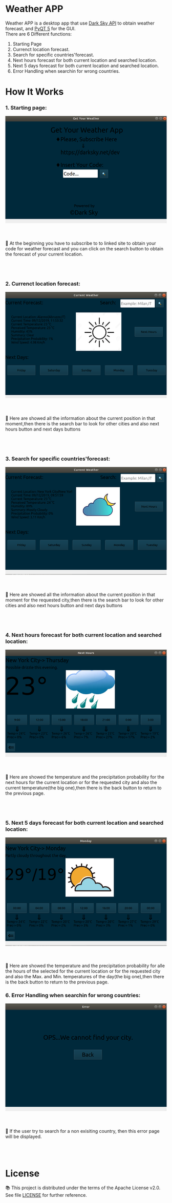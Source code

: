 # Weather APP
Weather APP is a desktop app that use [Dark Sky API](https://darksky.net/dev) to obtain weather forecast, and [PyQT 5](https://pypi.org/project/PyQt5/) for the GUI.
<br/>There are 6 Different functions: 

1. Starting Page
2. Currenct location forecast.<br/>
3. Search for specific countries'forecast.<br/>
4. Next hours forecast for both current location and searched location.<br/>
5. Next 5 days forecast for both current location and searched location.<br/>
6. Error Handling when searchin for wrong countries.<br/>

# How It Works
### 1. Starting page:

![alt text](Docs/Main.png?raw=true)
<br/><br/><br/><br/>
:small_blue_diamond: At the beginning you have to subscribe to to linked site to obtain your code for weather forecast and you can click on the search button to obtain the forecast of your current location.
<br/><br/><br/><br/>

### 2. Currenct location forecast:
![alt text](Docs/Curr_loc.png?raw=true)
<br/><br/><br/><br/>
:small_blue_diamond: Here are showed all the information about the current position in that moment,then there is the search bar to look for other cities and also next hours button and next days buttons
<br/><br/><br/><br/>

### 3. Search for specific countries'forecast:
![alt text](Docs/Search.png?raw=true)
<br/><br/><br/><br/>
:small_blue_diamond: Here are showed all the information about the current position in that moment for the requested city,then there is the search bar to look for other cities and also next hours button and next days buttons
<br/><br/><br/><br/>
### 4. Next hours forecast for both current location and searched location:
![alt text](Docs/next_hours.png?raw=true)
<br/><br/><br/><br/>
:small_blue_diamond: Here are showed the temperature and the precipitation probability for the next hours for the current location or for the requested city and also the current temperature(the big one),then there is the back button to return to the previous page.
<br/><br/><br/><br/>
### 5. Next 5 days forecast for both current location and searched location:
![alt text](Docs/next_days.png?raw=true)
<br/><br/><br/><br/>
:small_blue_diamond: Here are showed the temperature and the precipitation probability for alle the hours of the selected for the current location or for the requested city and also the Max. and Min. temperatures of the day(the big one),then there is the back button to return to the previous page.
### 6. Error Handling when searchin for wrong countries:
![alt text](Docs/error.png?raw=true)
<br/><br/><br/><br/>
:small_blue_diamond: If the user try to search for a non exisiting country, then this error page will be displayed.
<br/><br/><br/><br/>


# License
:books: This project is distributed under the terms of the Apache License v2.0. See file [LICENSE](LICENSE) for further reference.

